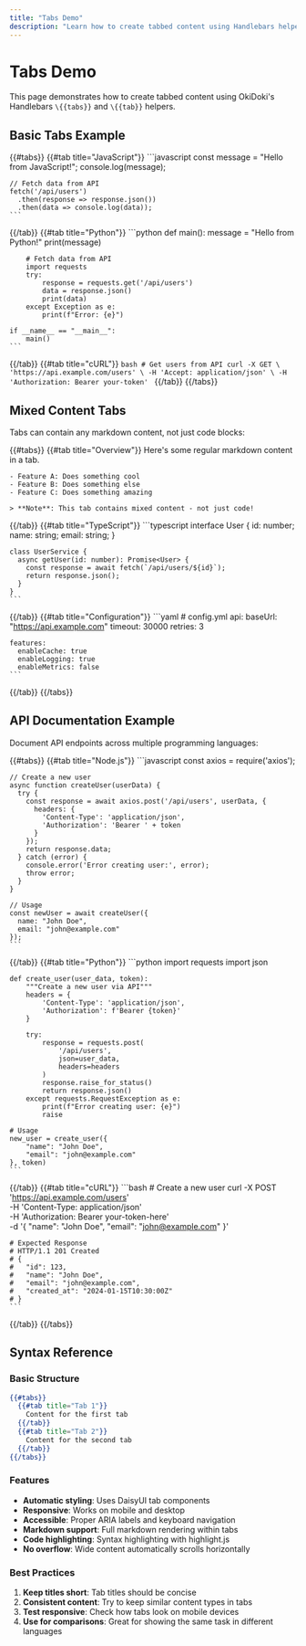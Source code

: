 ```yaml
---
title: "Tabs Demo"
description: "Learn how to create tabbed content using Handlebars helpers"
---
```


# Tabs Demo

This page demonstrates how to create tabbed content using OkiDoki's Handlebars `\{{tabs}}` and `\{{tab}}` helpers.

## Basic Tabs Example

{{#tabs}}
  {{#tab title="JavaScript"}}
    ```javascript
    const message = "Hello from JavaScript!";
    console.log(message);

    // Fetch data from API
    fetch('/api/users')
      .then(response => response.json())
      .then(data => console.log(data));
    ```
  {{/tab}}
  {{#tab title="Python"}}
    ```python
    def main():
        message = "Hello from Python!"
        print(message)

        # Fetch data from API
        import requests
        try:
            response = requests.get('/api/users')
            data = response.json()
            print(data)
        except Exception as e:
            print(f"Error: {e}")

    if __name__ == "__main__":
        main()
    ```
  {{/tab}}
  {{#tab title="cURL"}}
    ```bash
    # Get users from API
    curl -X GET \
      'https://api.example.com/users' \
      -H 'Accept: application/json' \
      -H 'Authorization: Bearer your-token'
    ```
  {{/tab}}
{{/tabs}}

## Mixed Content Tabs

Tabs can contain any markdown content, not just code blocks:

{{#tabs}}
  {{#tab title="Overview"}}
    Here's some regular markdown content in a tab.

    - Feature A: Does something cool
    - Feature B: Does something else
    - Feature C: Does something amazing

    > **Note**: This tab contains mixed content - not just code!
  {{/tab}}
  {{#tab title="TypeScript"}}
    ```typescript
    interface User {
      id: number;
      name: string;
      email: string;
    }

    class UserService {
      async getUser(id: number): Promise<User> {
        const response = await fetch(`/api/users/${id}`);
        return response.json();
      }
    }
    ```
  {{/tab}}
  {{#tab title="Configuration"}}
    ```yaml
    # config.yml
    api:
      baseUrl: "https://api.example.com"
      timeout: 30000
      retries: 3

    features:
      enableCache: true
      enableLogging: true
      enableMetrics: false
    ```
  {{/tab}}
{{/tabs}}

## API Documentation Example

Document API endpoints across multiple programming languages:

{{#tabs}}
  {{#tab title="Node.js"}}
    ```javascript
    const axios = require('axios');

    // Create a new user
    async function createUser(userData) {
      try {
        const response = await axios.post('/api/users', userData, {
          headers: {
            'Content-Type': 'application/json',
            'Authorization': 'Bearer ' + token
          }
        });
        return response.data;
      } catch (error) {
        console.error('Error creating user:', error);
        throw error;
      }
    }

    // Usage
    const newUser = await createUser({
      name: "John Doe",
      email: "john@example.com"
    });
    ```
  {{/tab}}
  {{#tab title="Python"}}
    ```python
    import requests
    import json

    def create_user(user_data, token):
        """Create a new user via API"""
        headers = {
            'Content-Type': 'application/json',
            'Authorization': f'Bearer {token}'
        }
        
        try:
            response = requests.post(
                '/api/users', 
                json=user_data, 
                headers=headers
            )
            response.raise_for_status()
            return response.json()
        except requests.RequestException as e:
            print(f"Error creating user: {e}")
            raise

    # Usage
    new_user = create_user({
        "name": "John Doe",
        "email": "john@example.com"
    }, token)
    ```
  {{/tab}}
  {{#tab title="cURL"}}
    ```bash
    # Create a new user
    curl -X POST \
      'https://api.example.com/users' \
      -H 'Content-Type: application/json' \
      -H 'Authorization: Bearer your-token-here' \
      -d '{
        "name": "John Doe",
        "email": "john@example.com"
      }'

    # Expected Response
    # HTTP/1.1 201 Created
    # {
    #   "id": 123,
    #   "name": "John Doe", 
    #   "email": "john@example.com",
    #   "created_at": "2024-01-15T10:30:00Z"
    # }
    ```
  {{/tab}}
{{/tabs}}

## Syntax Reference

### Basic Structure

```handlebars
{{#tabs}}
  {{#tab title="Tab 1"}}
    Content for the first tab
  {{/tab}}
  {{#tab title="Tab 2"}}
    Content for the second tab
  {{/tab}}
{{/tabs}}
```

### Features

- **Automatic styling**: Uses DaisyUI tab components
- **Responsive**: Works on mobile and desktop
- **Accessible**: Proper ARIA labels and keyboard navigation
- **Markdown support**: Full markdown rendering within tabs
- **Code highlighting**: Syntax highlighting with highlight.js
- **No overflow**: Wide content automatically scrolls horizontally

### Best Practices

1. **Keep titles short**: Tab titles should be concise
2. **Consistent content**: Try to keep similar content types in tabs
3. **Test responsive**: Check how tabs look on mobile devices
4. **Use for comparisons**: Great for showing the same task in different languages 